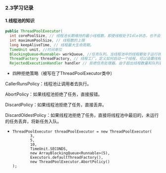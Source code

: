 ### 2.3学习记录

#### 1.线程池的知识

```java
public ThreadPoolExecutor(
  int corePoolSize, // 线程池长期维持的最小线程数，即使线程处于Idle状态，也不会回收。
  int maximumPoolSize, // 线程数的上限
  long keepAliveTime, // 线程最大生命周期。
  TimeUnit unit, //时间单位                                 
  BlockingQueue<Runnable> workQueue, //任务队列。当线程池中的线程都处于运行状态，而此时任务数量继续增加，则需要一个容器来容纳这些任务，这就是任务队列。
  ThreadFactory threadFactory, // 线程工厂。定义如何启动一个线程，可以设置线程名称，并且可以确认是否是后台线程等。
  RejectedExecutionHandler handler // 拒绝任务处理器。由于超出线程数量和队列容量而对继续增加的任务进行处理的程序。
```

- 四种拒绝策略（被写在了ThreadPoolExecutor类中）


CallerRunsPolicy：线程池让调用者去执行。

AbortPolicy：如果线程池拒绝了任务，直接报错。

DiscardPolicy：如果线程池拒绝了任务，直接丢弃。

DiscardOldestPolicy：如果线程池拒绝了任务，直接将线程池中最旧的，未运行的任务丢弃，将新任务入队。

- ```
  ThreadPoolExecutor threadPoolExecutor = new ThreadPoolExecutor(
          3,
          5,
          10,
          TimeUnit.SECONDS,
          new ArrayBlockingQueue<Runnable>(5),
          Executors.defaultThreadFactory(),
          new ThreadPoolExecutor.AbortPolicy()
  );
  ```